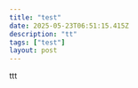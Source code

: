 ```yaml
---
title: "test"
date: 2025-05-23T06:51:15.415Z
description: "tt"
tags: ["test"]
layout: post
---
```


ttt